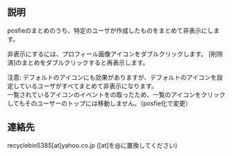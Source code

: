 説明
----

posfieのまとめのうち、特定のユーザが作成したものをまとめて非表示にします。  

非表示にするには、プロフィール画像アイコンをダブルクリックします。
[削除済]のまとめをダブルクリックすると再表示します。  

注意: デフォルトのアイコンにも効果がありますが、デフォルトのアイコンを設定しているユーザがすべてまとめて非表示になります。  
一覧されているアイコンのイベントをの取ったため、一覧のアイコンをクリックしてもそのユーザーのトップには移動しません。（posfie化で変更）

連絡先
------
recyclebin5385[at]yahoo.co.jp ([at]を@に置換してください)
